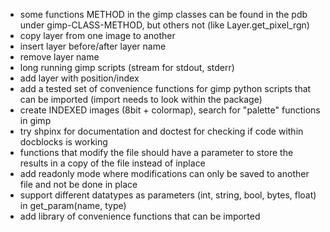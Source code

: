 * some functions METHOD in the gimp classes can be found in the pdb under gimp-CLASS-METHOD,
  but others not (like Layer.get_pixel_rgn) 
* copy layer from one image to another
* insert layer before/after layer name
* remove layer name
* long running gimp scripts (stream for stdout, stderr)
* add layer with position/index
* add a tested set of convenience functions for gimp python scripts that can be imported
  (import needs to look within the package)
* create INDEXED images (8bit + colormap), search for "palette" functions in gimp
* try shpinx for documentation and doctest for checking if code within docblocks is working
* functions that modify the file should have a parameter to store the results in a copy of the file instead of inplace
* add readonly mode where modifications can only be saved to another file and not be done in place
* support different datatypes as parameters (int, string, bool, bytes, float) in get_param(name, type)
* add library of convenience functions that can be imported

